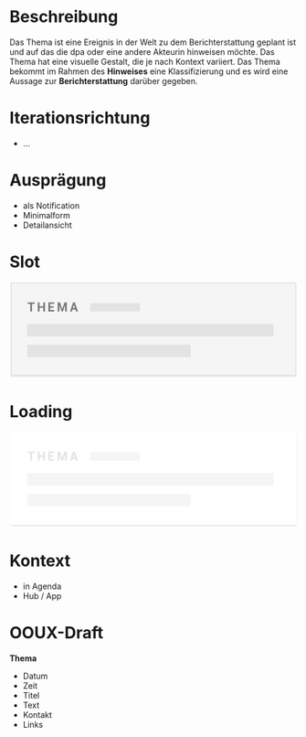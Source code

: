 # Beschreibung
Das Thema ist eine Ereignis in der Welt zu dem Berichterstattung geplant ist und auf das die dpa oder eine andere Akteurin hinweisen möchte.  Das Thema hat eine visuelle Gestalt, die je nach Kontext variiert. Das Thema bekommt im Rahmen des **Hinweises** eine Klassifizierung und es wird eine  Aussage zur **Berichterstattung** darüber gegeben.

# Iterationsrichtung
* …


# Ausprägung
* als Notification
* Minimalform
* Detailansicht

# Slot
<Playground><img src="Thema-slot@2x.png"></Playground>

# Loading
<Playground><img src="Thema-loading@2x.png"></Playground>



# Kontext
* in Agenda
* Hub / App



# OOUX-Draft
**Thema**
* Datum
* Zeit
* Titel
* Text
* Kontakt
* Links

